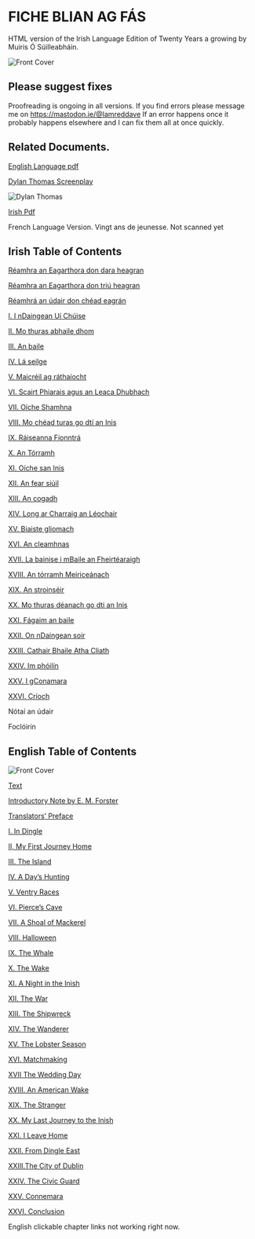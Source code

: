 # FICHE BLIAN AG FÁS 

HTML version of the Irish Language Edition of Twenty Years a growing by Muiris Ó Súilleabháin.


![Front Cover](front.png)

## Please suggest fixes

Proofreading is ongoing in all versions. If you find errors please message me on https://mastodon.ie/@Iamreddave 
If an error happens once it probably happens elsewhere and I can fix them all at once quickly.

## Related Documents.

[English Language pdf ](https://github.com/cavedave/FicheBlian/blob/main/Twenty%20Years%20a%20Growing%20--%20Maurice%20O'Sullivan.pdf)

[Dylan Thomas Screenplay](https://github.com/cavedave/FicheBlian/blob/main/twenty%20years%20a%20growing%20--%20dylan%20thomas.pdf)

![Dylan Thomas](Dylan.jpeg)

[Irish Pdf](https://github.com/cavedave/FicheBlian/blob/main/fiche%20blian%20ag%20fas%20--%20muiris%20o%20suilleabhain.pdf)


French Language Version. Vingt ans de jeunesse.  Not scanned  yet

## Irish Table of Contents


[Réamhra an Eagarthora don dara heagran](/fiche2.html#Eagarthora)

[Réamhra an Eagarthora don triú heagran](/fiche2.html#Reamhra)

[Réamhrá an údair don chéad eagrán](/fiche2.html#eagran)

[I. I nDaingean Uí Chúise](/fiche2.html#nDaingean)

[II. Mo thuras abhaile dhom](/fiche2.html#abhaile)

[III. An baile](/fiche2.html#baile)

[IV. Lá seilge](/fiche2.html#seilge)

[V. Maicréil ag ráthaíocht](/fiche2.html#Maic)

[VI. Scairt Phiarais agus an Leaca Dhubhach](/fiche2.html#Scairt)

[VII. Oíche Shamhna](/fiche2.html#Shamhna)

[VIII. Mo chéad turas go dtí an Inis](/fiche2.html#Inis)

[IX. Ráiseanna Fionntrá](/fiche2.html#Fionn)

[X. An Tórramh](/fiche2.html#Torramh)

[XI. Oíche san Inis](/fiche2.html#sanInis)

[XII. An fear siúil](/fiche2.html#Anfear)

[XIII. An cogadh](/fiche2.html#cogadh)

[XIV. Long ar Charraig an Léochair](/fiche2.html#Charraig)

[XV. Biaiste gliomach](/fiche2.html#gliomach)

[XVI. An cleamhnas](/fiche2.html#cleamhnas)

[XVII. La bainise i mBaile an Fheirtéaraigh](/fiche2.html#bainise)

[XVIII. An tórramh Meiriceánach](/fiche2.html#Meirice)

[XIX. An stroinséir](/fiche2.html#stroin)

[XX. Mo thuras déanach go dti an Inis](/fiche2.html#thuras)

[XXI. Fágaim an baile](/fiche2.html#fagaim)

[XXII. On nDaingean soir](/fiche2.html#soir)

[XXIII. Cathair Bhaile Atha Cliath](/fiche2.html#atha)

[XXIV. Im phóilín](/fiche2.html#phoil)

[XXV. I gConamara](/fiche2.html#gConamara)

[XXVI. Críoch](/fiche2.html#crioch)

Nótaí an údair

Foclóirin


## English Table of Contents

![Front Cover](frontEng.png)

[Text](/twenty4.html)

[Introductory Note by E. M. Forster](/FicheBlian/fiche4.html#h.v1g7ed72c5x6)

[Translators’ Preface](/fiche4.html#h.56yl1huyx3ps)

[I. In Dingle](/fiche4.html)

[II, My First Journey Home](/FicheBlian/fiche4.html)

[III. The Island](/fiche4.html) 

[IV. A Day’s Hunting](/fiche4.html)

[V. Ventry Races](/fiche4.html) 

[VI. Pierce’s Cave](/fiche4.html)

[VII. A Shoal of Mackerel](/fiche4.html) 

[VIII. Halloween](/fiche4.html) 

[IX. The Whale](/fiche4.html) 

[X. The Wake](/fiche4.html) 

[XI. A Night in the Inish](/fiche4.html) 

[XII. The War](/fiche4.html) 

[XIII. The Shipwreck](/fiche4.html)

[XIV. The Wanderer](/fiche4.html) 

[XV. The Lobster Season](/fiche4.html)

[XVI. Matchmaking](/fiche4.html) 

[XVII The Wedding Day](/fiche4.html) 

[XVIII. An American Wake](/fiche4.html) 

[XIX. The Stranger](/fiche4.html) 

[XX. My Last Journey to the Inish](/fiche4.html)

[XXI. I Leave Home](/fiche4.html) 

[XXII. From Dingle East](/fiche4.html)

[XXIII.The City of Dublin](/fiche4.html) 

[XXIV. The Civic Guard](/fiche4.html) 

[XXV. Connemara](/fiche4.html)

[XXVI. Conclusion](/fiche4.html)

English clickable chapter links not working right now. 


